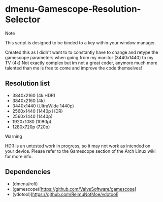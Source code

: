 # dmenu-Gamescope-Resolution-Selector

> [!Note]
> This script is designed to be binded to a key within your window manager.

Created this as I didn't want to to constantly have to change and retype the gamescope parameters when going from my monitor (3440x1440) to my TV (4k)
Not exactly complex but im not a great coder, anymore much more talented than me is free to come and improve the code themselves!

## Resolution list
* 3840x2160 (4k HDR)
* 3840x2160 (4k)
* 3440x1440 (UltraWide 1440p)
* 2560x1440 (1440p HDR)
* 2560x1440 (1440p)
* 1920x1080 (1080p)
* 1280x720p (720p)

> [!WARNING]  
> HDR is an untested work in progress, so it may not work as intended on your device. Please refer to the Gamescope section of the Arch Linux wiki for more info.

## Dependencies
* (dmenu/rofi)
* (gamescope)[https://github.com/ValveSoftware/gamescope]
* (ydotool)[https://github.com/ReimuNotMoe/ydotool]
